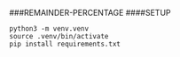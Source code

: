 ###REMAINDER-PERCENTAGE
####SETUP

```
python3 -m venv.venv
source .venv/bin/activate
pip install requirements.txt

```
